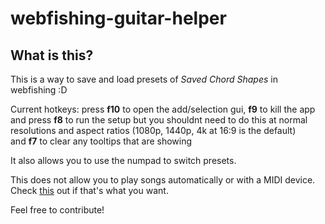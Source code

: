 # webfishing-guitar-helper  
  
## What is this?  
This is a way to save and load presets of *Saved Chord Shapes* in webfishing :D  
  
Current hotkeys: press **f10** to open the add/selection gui, **f9** to kill the app   
and press **f8** to run the setup but you shouldnt need to do this at normal resolutions and aspect ratios (1080p, 1440p, 4k at 16:9 is the default)  
and **f7** to clear any tooltips that are showing  
  
It also allows you to use the numpad to switch presets.  
  
This does not allow you to play songs automatically or with a MIDI device. Check [this](https://steamcommunity.com/sharedfiles/filedetails/?id=3352573634) out if that's what you want.  
  
  
  
Feel free to contribute!  
